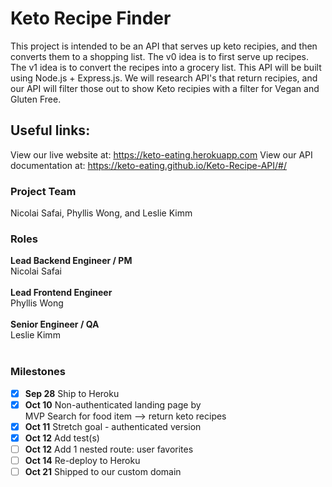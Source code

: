 # Keto Recipe Finder

This project is intended to be an API that serves up keto recipies, and then converts them to a shopping list.
The v0 idea is to first serve up recipes. The v1 idea is to convert the recipes into a grocery list. This API will be built
using Node.js + Express.js. We will research API's that return recipies, and our API
will filter those out to show Keto recipies with a filter for Vegan and Gluten Free.

## Useful links:
View our live website at: https://keto-eating.herokuapp.com
View our API documentation at: https://keto-eating.github.io/Keto-Recipe-API/#/

### Project Team

Nicolai Safai, Phyllis Wong, and Leslie Kimm

### Roles

**Lead Backend Engineer / PM**<br>
Nicolai Safai<br><br>
**Lead Frontend Engineer**<br>
Phyllis Wong<br><br>
**Senior Engineer / QA**<br>
Leslie Kimm<br><br>

### Milestones

-   [x] **Sep 28** Ship to Heroku
-   [x] **Oct 10** Non-authenticated landing page by <br>MVP Search for food item --> return keto recipes
-   [x] **Oct 11** Stretch goal - authenticated version
-   [x] **Oct 12** Add test(s)
-   [ ] **Oct 12** Add 1 nested route: user favorites
-   [ ] **Oct 14** Re-deploy to Heroku
-   [ ] **Oct 21** Shipped to our custom domain
